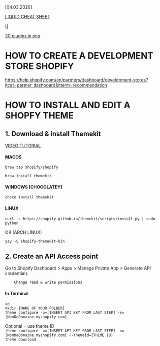 


[04.03.2020]

[LIQUID CHEAT SHEET](https://www.shopify.com/partners/shopify-cheat-sheet)

[]

[30 plugins in one](https://apps.shopify.com/window-shoppers?ot=7ba67be4-5880-448d-81b7-2b4b8cdae183&surface_detail=preorder&surface_inter_position=1&surface_intra_position=3&surface_type=search_ad)


# HOW TO CREATE A DEVELOPMENT STORE SHOPIFY

https://help.shopify.com/en/partners/dashboard/development-stores?itcat=partner_dashboard&itterm=recommendation

# HOW TO INSTALL AND EDIT A SHOPFY THEME

## 1. Download & install Themekit

[VIDEO TUTORIAL](https://www.youtube.com/redirect?q=https%3A%2F%2Fshopify.github.io%2Fthemekit%2F&event=video_description&v=78N7hRwIZO4&redir_token=1EY5xFEEC5O5jJgbt27s5zDv2qp8MTU4MzQwNTI5MkAxNTgzMzE4ODky)



#### MACOS
`brew tap shopify/shopify`

`brew install themekit`

#### WINDOWS [CHOCOLATEY]

`choco install themekit`


#### LINUX 

`curl -s https://shopify.github.io/themekit/scripts/install.py | sudo python`

OR (ARCH LINUX)

`yay -S shopify-themekit-bin`

## 2. Create an API Access point

Go to Shopify Dashboard
    > Apps 
      > Manage Private App
        > Generate API credentials

        Change read & write permissions


#### In Terminal

`cd`  
`mkdir [NAME OF YOUR FOLDER]`  
`theme configure -p=[INSERT API KEY FROM LAST STEP] -s=[NomDeDomaine.myshopify.com]`  

Optional = use theme ID  
`theme configure -p=[INSERT API KEY FROM LAST STEP] -s=[NomDeDomaine.myshopify.com] --themeid=[THEME ID]`  
`theme download`






